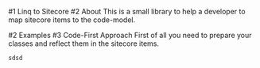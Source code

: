 #1 Linq to Sitecore
#2 About
This is a small library to help a developer to map sitecore items to the code-model.

#2 Examples
#3 Code-First Approach
First of all you need to prepare your classes and reflect them in the sitecore items.

```C#
sdsd
```




